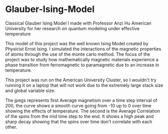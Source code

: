 # Glauber-Ising-Model
Classical Glauber Ising Model I made with Professor Anzi Hu American University for her research on quantum modeling under effective temperature

This model of this project was the well known Ising Model created by Physicist Ernst Ising. I simulated the interactions of the magnetic properties of atoms through the use of the monte carlo method. The focus of the project was to study how mathematically magnetic materials experience a phase transition from ferromagnetic to paramagnetic due to an increase in temperature. 

This project was run on the American University Cluster, so I wouldn't try running it on a laptop that will not work due to the extremely large stack size and global variable size. 

The jpegs represents first Average magnetism over a time step interval of 200, the curve shows a smooth curve going from -10 up to 0 over time showing the effects of temperature. The second is the Average Correlation of the spins from the mid time step to the end. It shows a high peak and sharp decay showing that the spins over time don't correlate with each other. 
